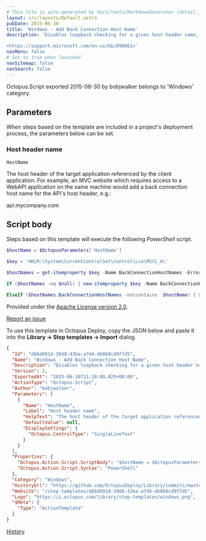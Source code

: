 ```yaml
---
# This file is auto-generated by docs/tools/MarkdownGenerator (detail.js)
layout: src/layouts/Default.astro
pubDate: 2015-06-30
title: 'Windows - Add Back Connection Host Name'
description: 'Disables loopback checking for a given host header name, allowing an IIS site running with integrated authentication to be accessed from the same machine, e.g. an MVC application referencing a WebAPI application. See below for more information:

<https://support.microsoft.com/en-us/kb/896861>'
navMenu: false
# Set to true when launched
navSitemap: false
navSearch: false
---
```


Octopus.Script exported 2015-06-30 by bobjwalker belongs to 'Windows' category.

## Parameters

When steps based on the template are included in a project's deployment process, the parameters below can be set.


<div class="param">

### Host header name

`HostName`

The host header of the target application referenced by the client application. For example, an MVC website which requires access to a WebAPI application on the same machine would add a back connection host name for the API's host header, e.g.:

api.mycompany.com

</div>
        

## Script body

Steps based on this template will execute the following *PowerShell* script.

```powershell
$hostName = $OctopusParameters['HostName']

$key = 'HKLM:\System\CurrentControlSet\Control\Lsa\MSV1_0\'

$hostNames = get-itemproperty $key -Name BackConnectionHostNames -ErrorAction SilentlyContinue

If ($hostNames -eq $null) { new-itemproperty $key -Name BackConnectionHostNames -Value $hostName -PropertyType MultiString }

ElseIf ($hostNames.BackConnectionHostNames -notcontains  $hostName) { set-itemproperty $key -Name BackConnectionHostNames -Value ($hostNames.BackConnectionHostNames + $hostName) }

```

Provided under the [Apache License version 2.0](https://github.com/OctopusDeploy/Library/blob/master/LICENSE.txt).

[Report an issue](https://github.com/OctopusDeploy/Library/issues/new?assignees=&labels=&projects=&template=bug-report.yml&title=Issue%20with%20Windows%20-%20Add%20Back%20Connection%20Host%20Name&step-template=Windows%20-%20Add%20Back%20Connection%20Host%20Name)

<div class="get-json">

To use this template in Octopus Deploy, copy the JSON below and paste it into the **Library → Step templates → Import** dialog.

```json
{
  "Id": "d66d091d-39d8-43ba-a7d4-db868cd9f7d5",
  "Name": "Windows - Add Back Connection Host Name",
  "Description": "Disables loopback checking for a given host header name, allowing an IIS site running with integrated authentication to be accessed from the same machine, e.g. an MVC application referencing a WebAPI application. See below for more information:\n\n<https://support.microsoft.com/en-us/kb/896861>",
  "Version": 2,
  "ExportedAt": "2015-06-30T11:18:08.029+00:00",
  "ActionType": "Octopus.Script",
  "Author": "bobjwalker",
  "Parameters": [
    {
      "Name": "HostName",
      "Label": "Host header name",
      "HelpText": "The host header of the target application referenced by the client application. For example, an MVC website which requires access to a WebAPI application on the same machine would add a back connection host name for the API's host header, e.g.:\n\napi.mycompany.com",
      "DefaultValue": null,
      "DisplaySettings": {
        "Octopus.ControlType": "SingleLineText"
      }
    }
  ],
  "Properties": {
    "Octopus.Action.Script.ScriptBody": "$hostName = $OctopusParameters['HostName']\n\n$key = 'HKLM:\\System\\CurrentControlSet\\Control\\Lsa\\MSV1_0\\'\n\n$hostNames = get-itemproperty $key -Name BackConnectionHostNames -ErrorAction SilentlyContinue\n\nIf ($hostNames -eq $null) { new-itemproperty $key -Name BackConnectionHostNames -Value $hostName -PropertyType MultiString }\n\nElseIf ($hostNames.BackConnectionHostNames -notcontains  $hostName) { set-itemproperty $key -Name BackConnectionHostNames -Value ($hostNames.BackConnectionHostNames + $hostName) }\n",
    "Octopus.Action.Script.Syntax": "PowerShell"
  },
  "Category": "Windows",
  "HistoryUrl": "https://github.com/OctopusDeploy/Library/commits/master/step-templates//opt/buildagent/work/75443764cd38076d/step-templates/windows-add-back-connection-host-name.json",
  "Website": "/step-templates/d66d091d-39d8-43ba-a7d4-db868cd9f7d5",
  "Logo": "https://i.octopus.com/library/step-templates/windows.png",
  "$Meta": {
    "Type": "ActionTemplate"
  }
}
```

[History](https://github.com/OctopusDeploy/Library/commits/master/step-templates/https://github.com/OctopusDeploy/Library/commits/master/step-templates//opt/buildagent/work/75443764cd38076d/step-templates/windows-add-back-connection-host-name.json)

</div>
